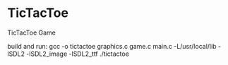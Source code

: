 # TicTacToe
TicTacToe Game



build and run:
gcc -o tictactoe graphics.c game.c main.c -L/usr/local/lib -lSDL2 -lSDL2_image -lSDL2_ttf
./tictactoe
